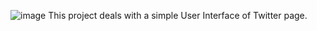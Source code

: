 ![image](https://github.com/user-attachments/assets/37dae902-81ee-42f2-b6b0-ef2182e22029)
This project deals with a simple User Interface of Twitter page.
